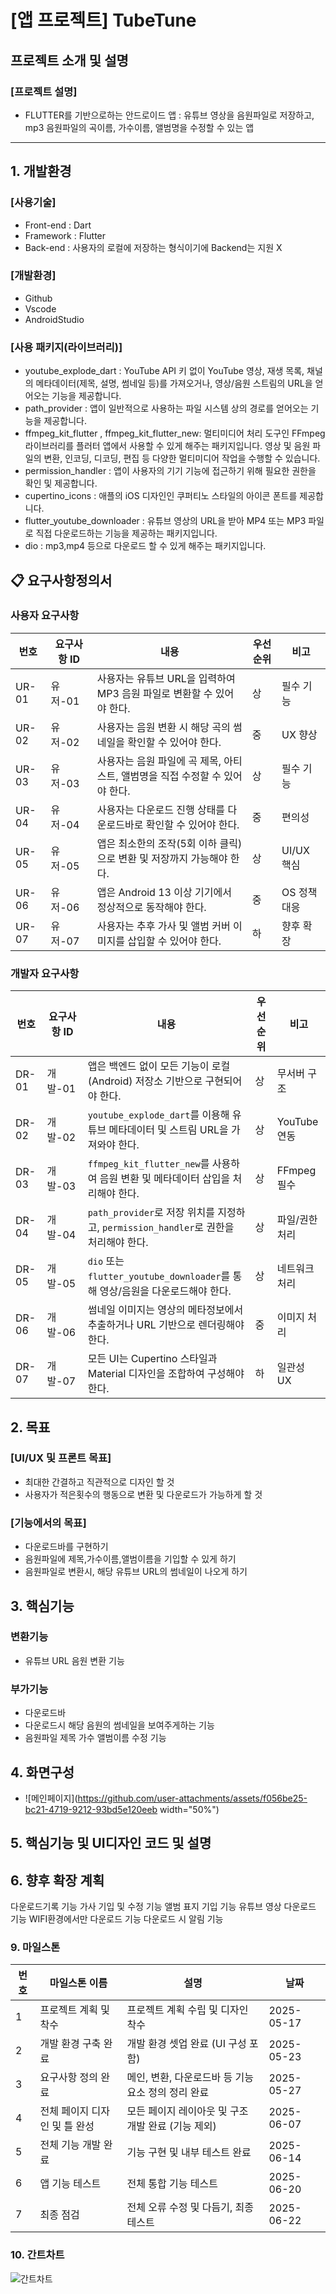 # [앱 프로젝트] TubeTune

## 프로젝트 소개 및 설명
### [프로젝트 설명] 
* FLUTTER를 기반으로하는 안드로이드 앱 : 유튜브 영상을 음원파일로 저장하고, mp3 음원파일의 곡이름, 가수이름, 앨범명을 수정할 수 있는 앱
<hr>

## 1. 개발환경
### [사용기술]
* Front-end : Dart
* Framework : Flutter
* Back-end : 사용자의 로컬에 저장하는 형식이기에 Backend는 지원 X
### [개발환경]
* Github
* Vscode
* AndroidStudio

### [사용 패키지(라이브러리)]
* youtube_explode_dart :  YouTube API 키 없이 YouTube 영상, 재생 목록, 채널의 메타데이터(제목, 설명, 썸네일 등)를 가져오거나, 영상/음원 스트림의 URL을 얻어오는 기능을 제공합니다.
* path_provider : 앱이 일반적으로 사용하는 파일 시스템 상의 경로를 얻어오는 기능을 제공합니다.
* ffmpeg_kit_flutter , ffmpeg_kit_flutter_new: 멀티미디어 처리 도구인 FFmpeg 라이브러리를 플러터 앱에서 사용할 수 있게 해주는 패키지입니다. 영상 및 음원 파일의 변환, 인코딩, 디코딩, 편집 등 다양한 멀티미디어 작업을 수행할 수 있습니다.
* permission_handler : 앱이 사용자의 기기 기능에 접근하기 위해 필요한 권한을 확인 및 제공합니다.
* cupertino_icons : 애플의 iOS 디자인인 쿠퍼티노 스타일의 아이콘 폰트를 제공합니다.
* flutter_youtube_downloader : 유튜브 영상의 URL을 받아 MP4 또는 MP3 파일로 직접 다운로드하는 기능을 제공하는 패키지입니다.
* dio : mp3,mp4 등으로 다운로드 할 수 있게 해주는 패키지입니다.

## 📋 요구사항정의서

### 사용자 요구사항

| 번호    | 요구사항 ID | 내용                                            | 우선순위  | 비고       |
| ----- | ------- | --------------------------------------------- | ----- | -------- |
| UR-01 | 유저-01   | 사용자는 유튜브 URL을 입력하여 MP3 음원 파일로 변환할 수 있어야 한다.   | 상 | 필수 기능    |
| UR-02 | 유저-02   | 사용자는 음원 변환 시 해당 곡의 썸네일을 확인할 수 있어야 한다.         | 중 | UX 향상    |
| UR-03 | 유저-03   | 사용자는 음원 파일에 곡 제목, 아티스트, 앨범명을 직접 수정할 수 있어야 한다. | 상 | 필수 기능    |
| UR-04 | 유저-04   | 사용자는 다운로드 진행 상태를 다운로드바로 확인할 수 있어야 한다.         | 중 | 편의성      |
| UR-05 | 유저-05   | 앱은 최소한의 조작(5회 이하 클릭)으로 변환 및 저장까지 가능해야 한다.     | 상 | UI/UX 핵심 |
| UR-06 | 유저-06   | 앱은 Android 13 이상 기기에서 정상적으로 동작해야 한다.          | 중 | OS 정책 대응 |
| UR-07 | 유저-07   | 사용자는 추후 가사 및 앨범 커버 이미지를 삽입할 수 있어야 한다.         | 하 | 향후 확장    |

### 개발자 요구사항 
| 번호    | 요구사항 ID | 내용                                                               | 우선순위  | 비고         |
| ----- | ------- | ---------------------------------------------------------------- | ----- | ---------- |
| DR-01 | 개발-01   | 앱은 백엔드 없이 모든 기능이 로컬(Android) 저장소 기반으로 구현되어야 한다.                  | 상 | 무서버 구조     |
| DR-02 | 개발-02   | `youtube_explode_dart`를 이용해 유튜브 메타데이터 및 스트림 URL을 가져와야 한다.        | 상 | YouTube 연동 |
| DR-03 | 개발-03   | `ffmpeg_kit_flutter_new`를 사용하여 음원 변환 및 메타데이터 삽입을 처리해야 한다.        | 상 | FFmpeg 필수  |
| DR-04 | 개발-04   | `path_provider`로 저장 위치를 지정하고, `permission_handler`로 권한을 처리해야 한다. | 상 | 파일/권한 처리   |
| DR-05 | 개발-05   | `dio` 또는 `flutter_youtube_downloader`를 통해 영상/음원을 다운로드해야 한다.      | 상 | 네트워크 처리    |
| DR-06 | 개발-06   | 썸네일 이미지는 영상의 메타정보에서 추출하거나 URL 기반으로 렌더링해야 한다.                     | 중 | 이미지 처리     |
| DR-07 | 개발-07   | 모든 UI는 Cupertino 스타일과 Material 디자인을 조합하여 구성해야 한다.                | 하 | 일관성 UX     |




## 2. 목표
### [UI/UX 및 프론트 목표]
* 최대한 간결하고 직관적으로 디자인 할 것
* 사용자가 적은횟수의 행동으로 변환 및 다운로드가 가능하게 할 것 

### [기능에서의 목표]
* 다운로드바를 구현하기
* 음원파일에 제목,가수이름,앨범이름을 기입할 수 있게 하기
* 음원파일로 변환시, 해당 유튜브 URL의 썸네일이 나오게 하기 


## 3. 핵심기능
### 변환기능
 * 유튜브 URL 음원 변환 기능

### 부가기능
 * 다운로드바
 * 다운로드시 해당 음원의 썸네일을 보여주게하는 기능
 * 음원파일 제목 가수 앨범이름 수정 기능

## 4. 화면구성 
* ![메인페이지](https://github.com/user-attachments/assets/f056be25-bc21-4719-9212-93bd5e120eeb width="50%")


## 5. 핵심기능 및 UI디자인 코드 및 설명





## 6. 향후 확장 계획
다운로드기록 기능 
가사 기입 및 수정 기능
앨범 표지 기입 기능
유튜브 영상 다운로드 기능
WIFI환경에서만 다운로드 기능
다운로드 시 알림 기능










### 9. 마일스톤
| 번호 | 마일스톤 이름           | 설명                             | 날짜         |
| -- | ----------------- | ------------------------------ | ---------- |
| 1  | 프로젝트 계획 및 착수      | 프로젝트 계획 수립 및 디자인 착수            | 2025-05-17 |
| 2  | 개발 환경 구축 완료       | 개발 환경 셋업 완료 (UI 구성 포함)         | 2025-05-23 |
| 3  | 요구사항 정의 완료        | 메인, 변환, 다운로드바 등 기능요소 정의 정리 완료  | 2025-05-27 |
| 4  | 전체 페이지 디자인 및 틀 완성 | 모든 페이지 레이아웃 및 구조 개발 완료 (기능 제외) | 2025-06-07 |
| 5  | 전체 기능 개발 완료       | 기능 구현 및 내부 테스트 완료 | 2025-06-14 |
| 6  | 앱 기능 테스트          | 전체 통합 기능 테스트  | 2025-06-20 |
| 7  | 최종 점검             | 전체 오류 수정 및 다듬기, 최종  테스트     | 2025-06-22 |



### 10. 간트차트 
![간트차트](https://github.com/user-attachments/assets/e438021e-116f-4802-bba3-11b455296a3d)

